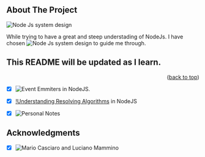 <a name="readme-top"></a>

## About The Project

![Node Js system design](https://github.com/Olatisunkanmi/Node-system-design)

While trying to have a great and steep understading of NodeJs.
I have chosen ![Node Js system design](https://www.nodejsdesignpatterns.com/) to guide me through.

## This README will be updated as I learn.

<p align="right">(<a href="#readme-top">back to top</a>)</p>

-[x] ![Event Emmiters](https://github.com/Olatisunkanmi/Node-system-design/tree/main/EventEmitter) in NodeJS.

-[x] [!Understanding Resolving Algorithms](https://github.com/Olatisunkanmi/Node-system-design/tree/main/Resolving%20Algo) in NodeJS

<!--  My Notes.  -->

-[x] ![ Personal Notes ](https://tin-cafe-f64.notion.site/Node-System-Design-587ba86412db478f8c02389242e0b86f)

## Acknowledgments

-[x] ![Mario Casciaro and Luciano Mammino](https://www.nodejsdesignpatterns.com/)

